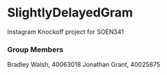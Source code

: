 # SlightlyDelayedGram
Instagram Knockoff project for SOEN341


### Group Members
Bradley Walsh, 40063018
Jonathan Grant, 40025875
